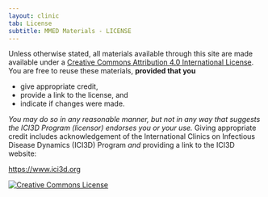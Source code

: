 ```yaml
---
layout: clinic
tab: License
subtitle: MMED Materials - LICENSE
---
```


Unless otherwise stated, all materials available through this site are made available under a <a rel="license" href="http://creativecommons.org/licenses/by/4.0/">Creative Commons Attribution 4.0 International License</a>. You are free to reuse these materials, **provided that you**

 - give appropriate credit,
 - provide a link to the license, and
 - indicate if changes were made.

 _You may do so in any reasonable manner, but not in any way that suggests the ICI3D Program (licensor) endorses you or your use._ Giving appropriate credit includes acknowledgement of the International Clinics on Infectious Disease Dynamics (ICI3D) Program *and* providing a link to the ICI3D website:

<a xmlns:dct="http://purl.org/dc/terms/" href="https://www.ici3d.org" rel="dct:source">https://www.ici3d.org</a>

<a rel="license" href="http://creativecommons.org/licenses/by/4.0/"><img alt="Creative Commons License" style="border-width:0" src="https://i.creativecommons.org/l/by/4.0/88x31.png" /></a><br />
